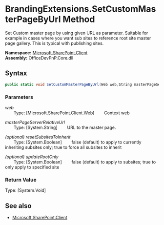 # BrandingExtensions.SetCustomMasterPageByUrl Method  
Set Custom master page by using given URL as parameter. Suitable for example in cases where you want sub sites to reference root site master page gallery. This is typical with publishing sites.  

**Namespace:** [Microsoft.SharePoint.Client](Microsoft.SharePoint.Client.md)  
**Assembly:** OfficeDevPnP.Core.dll  
## Syntax
```C#
public static void SetCustomMasterPageByUrl(Web web,String masterPageServerRelativeUrl,Boolean resetSubsitesToInherit,Boolean updateRootOnly)
```
### Parameters
*web*  
&emsp;&emsp;Type: [Microsoft.SharePoint.Client.Web] 
&emsp;&emsp;Context web  
  
*masterPageServerRelativeUrl*  
&emsp;&emsp;Type: [System.String] 
&emsp;&emsp;URL to the master page.  
  
*(optional) resetSubsitesToInherit*  
&emsp;&emsp;Type: [System.Boolean] 
&emsp;&emsp;false (default) to apply to currently inheriting subsites only; true to force all subsites to inherit  
  
*(optional) updateRootOnly*  
&emsp;&emsp;Type: [System.Boolean] 
&emsp;&emsp;false (default) to apply to subsites; true to only apply to specified site  
  
### Return Value
Type: [System.Void]  

## See also
- [Microsoft.SharePoint.Client](Microsoft.SharePoint.Client.md)
